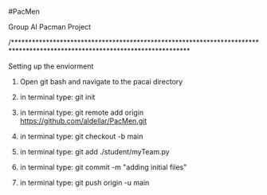 #PacMen

Group AI Pacman Project

/***************************************************************************************************************************

Setting up the enviorment

1. Open git bash and navigate to the pacai directory

2. in terminal type: git init

3. in terminal type: git remote add origin https://github.com/aldellar/PacMen.git

4. in terminal type: git checkout -b main

5. in terminal type: git add ./student/myTeam.py

6. in terminal type: git commit -m "adding initial files"

7. in terminal type: git push origin -u main



